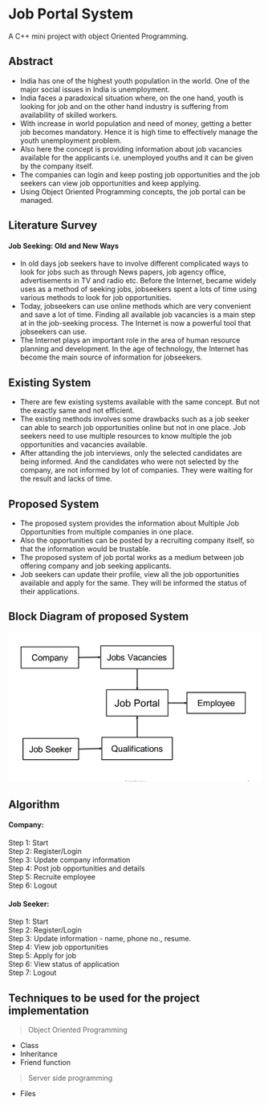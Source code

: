 # Job Portal System
A C++ mini project with object Oriented Programming.
<br/>
## Abstract
- India has one of the highest youth population in the world. One of the major 
social issues in India is unemployment.
- India faces a paradoxical situation where, on the one hand, youth is looking for 
job and on the other hand industry is suffering from availability of skilled workers.
- With increase in world population and need of money, getting a better job 
becomes mandatory. Hence it is high time to effectively manage the youth 
unemployment problem.
- Also here the concept is providing information about job vacancies available for 
the applicants i.e. unemployed youths and it can be given by the company itself.
- The companies can login and keep posting job opportunities and the job seekers 
can view job opportunities and keep applying.
- Using Object Oriented Programming concepts, the job portal can be managed.

## Literature Survey
#### Job Seeking: Old and New Ways
- In old days job seekers have to involve different complicated ways to look for 
jobs such as through News papers, job agency office, advertisements in TV 
and radio etc. Before the Internet, became widely uses as a method of 
seeking jobs, jobseekers spent a lots of time using various methods to look 
for job opportunities. 
- Today, jobseekers can use online methods which are very convenient and 
save a lot of time. Finding all available job vacancies is a main step at in the 
job-seeking process. The Internet is now a powerful tool that jobseekers can 
use. 
- The Internet plays an important role in the area of human resource planning 
and development. In the age of technology, the Internet has become the 
main source of information for jobseekers.
## Existing System
- There are few existing systems available with the same concept. But 
not the exactly same and not efficient.
- The existing methods involves some drawbacks such as a job seeker 
can able to search job opportunities online but not in one place. Job 
seekers need to use multiple resources to know multiple the job 
opportunities and vacancies available.
- After attanding the job interviews, only the selected candidates are 
being informed. And the candidates who were not selected by the 
company, are not informed by lot of companies. They were waiting for 
the result and lacks of time.

## Proposed System
- The proposed system provides the information about Multiple Job 
Opportunities from multiple companies in one place.
- Also the opportunities can be posted by a recruiting company itself, so that 
the information would be trustable.
- The proposed system of job portal works as a medium between job 
offering company and job seeking applicants.
- Job seekers can update their profile, view all the job opportunities available 
and apply for the same. They will be informed the status of their 
applications.

## Block Diagram of proposed System
![](IMG_20211117_112122.jpg)

## Algorithm
#### Company:
Step 1: Start<br/>
Step 2: Register/Login<br/>
Step 3: Update company information<br/>
Step 4: Post job opportunities and details<br/>
Step 5: Recruite employee<br/>
Step 6: Logout<br/>
#### Job Seeker:
Step 1: Start <br/>
Step 2: Register/Login <br/>
Step 3: Update information - name, phone no., resume.<br/>
Step 4: View job opportunities<br/>
Step 5: Apply for job<br/>
Step 6: View status of application<br/>
Step 7: Logout<br/>

## Techniques to be used for the project implementation
> Object Oriented Programming
- Class <br/>
- Inheritance <br/>
- Friend function<br/>
> Server side programming
- Files
